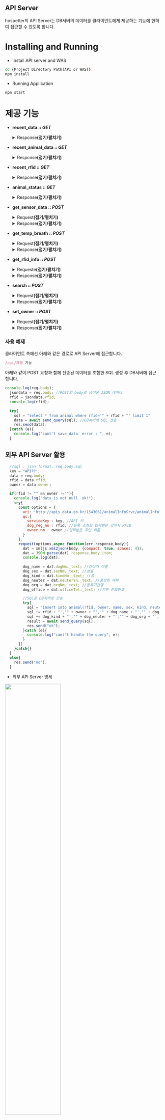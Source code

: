 ## API Server

hospetter의 API Server는 DB서버의 데이터를 클라이언트에게 제공하는 기능에 한하여 접근할 수 있도록 합니다.

# Installing and Running
  - Install API server and WAS
  ```sh
  cd {Project Directory Path(API or WAS)}
  npm install
  ```
  - Running Application
  ```sh
  npm start
  ```

# 제공 기능

* **recent_data :: *GET***

    <details>
    <summary>Response<b>(접기/펼치기)</b></summary>
    <div markdown="1">

    ```json
     {
          "rfid": "0000000000000",
          "owner": "김현민",
          "name": "나",
          "sex": "남",
          "kind": "인간",
          "neuter": "NO",
          "org": "대전",
          "office": "042",
          "date": "2022-11-30_12:42:28",
          "breath": 186,
          "temp": 24.43
      }, ... // 2 more elements, limit 3
    ```
    </div>
    </details>

* **recent_animal_data :: *GET***

    <details>
    <summary>Response<b>(접기/펼치기)</b></summary>
    <div markdown="1">
      
    ```json
    {
          "rfid": "0000000000000",
          "owner": "정봉경",
          "name": "아롱",
          "sex": "수컷",
          "kind": "푸들",
          "neuter": "중성",
          "date": "2080-11-23_10:37:03",
          "breath": 30,
          "temp": 37.5
      }, // ... more
    ```
    </div>
    </details>
    
* **recent_rfid :: *GET***

    <details>
    <summary>Response<b>(접기/펼치기)</b></summary>
    <div markdown="1">
      
    ```json
    {
          "date": "2022-11-30_13:59:31",
          "breath": 65,
          "temp": 31.19,
          "rfid": ""
      }
    ```
    </div>
    </details>
      
* **animal_status :: *GET***

    <details>
    <summary>Response<b>(접기/펼치기)</b></summary>
    <div markdown="1">
      
    ```json
    {
          "temp1": 4095,
          "temp2": 25256,
          "breath1": 24457,
          "breath2": 4894
      }
    ```
    </div>
    </details>
      
* **get_sensor_data :: *POST***

    <details>
    <summary>Request<b>(접기/펼치기)</b></summary>
    <div markdown="1">
      
    ```c
    xTaskCreatePinnedToCore ( post_func,"post_func", 10000, NULL, 0, &post_handler, CORE2 ); //Transfer from Arduino to data api server in json format by POST method 
    ```
    </div>
    </details>
    
    <details>
    <summary>Response<b>(접기/펼치기)</b></summary>
    <div markdown="1">
      
    ```js
    "ok"
    ```
    </div>
    </details>
      
* **get_temp_breath :: *POST***

    <details>
    <summary>Request<b>(접기/펼치기)</b></summary>
    <div markdown="1">
      
    ```json
    {
      "type":"temp" //"temp" or "breath"
      ,"rfid":"00000000000000"
      }
    ```
    </div>
    </details>
    
    <details>
    <summary>Response<b>(접기/펼치기)</b></summary>
    <div markdown="1">
      
    ```json
    [{"temp":37},{"temp":39.1},{"temp":37.7},{"temp":38.9},{"temp":38.6},{"temp":37},{"temp":37.9},{"temp":38.3},{"temp":38.5},{"temp":38.3},{"temp":38.9},{"temp":39}, {"temp":38.3},{"temp":38.7},{"temp":38.6},{"temp":38.2},...]
    ```
    </div>
    </details>
    
* **get_rfid_info :: *POST***

    <details>
    <summary>Requeste<b>(접기/펼치기)</b></summary>
    <div markdown="1">
      
    ```json
    {
      "rfid":"000000000000000"
      }
    ```
    </div>
    </details>
  
    <details>
    <summary>Response<b>(접기/펼치기)</b></summary>
    <div markdown="1">
      
    ```json
    {"rfid":"000000000000000"
    ,"owner":"정봉경"
    ,"name":"아롱"
    ,"sex":"수컷"
    ,"kind":"푸들"
    ,"neuter":"중성"
    ,"org":"세종특별자치시"
    ,"office":"044-000-0000"
    }
    ```
    </div>
    </details>

* **search :: *POST***

    <details>
    <summary>Request<b>(접기/펼치기)</b></summary>
    <div markdown="1">
      
    ```json
    {
      "data":"정봉경" //owner name
      }
    ```
    </div>
    </details>
  
    <details>
    <summary>Response<b>(접기/펼치기)</b></summary>
    <div markdown="1">
    
    ```json
    [{"rfid":"00000000000000","date":"2022-11-23_10:37:03","breath":29,"temp":37,"owner":"정봉경","name":"아롱","sex":"수컷","kind":"푸들","neuter":"중성","org":"세종특별자치시","office":"044-000-0000"},...]
    ```
     /div>
    </details>

* **set_owner :: *POST***

    <details>
    <summary>Request<b>(접기/펼치기)</b></summary>
    <div markdown="1">
      
    ```json
    {
      "rfid":"000000000000000"
      ,"owner":"김현민"
      }
    ```
    </div>
    </details>
  
    <details>
    <summary>Response<b>(접기/펼치기)</b></summary>
    <div markdown="1">
      
    ```js
    "ok" or "no" //If the data in the request is registered in the government API, insert it into the DB and respond "ok"
    ```
    </div>
    </details>

### 사용 예제

클라이언트 측에선 아래와 같은 경로로 API Server에 접근합니다.

```javascript
/api/제공 기능
```
아래와 같이 POST 요청과 함께 전송된 데이터를 조합한 SQL 생성 후 DB서버에 접근합니다.

```javascript
console.log(req.body);
  jsondata = req.body; //POST의 body로 넘어온 JSON 데이터
  rfid = jsondata.rfid;
  console.log(rfid);
  
  try{
    sql = "select * from animal where rfid='" + rfid + "' limit 1"
    data = await send_query(sql); //DB서버에 SQL 전송
    res.send(data);
  }catch (e){
    console.log("cant't save data. error : ", e);
  }
```

## 외부 API Server 활용

```javascript
  //sql : json format. req.body.sql
  key = "API키";
  data = req.body;
  rfid = data.rfid;
  owner = data.owner;

  if(rfid != "" && owner !=""){
    console.log("data is not null. ok!");
    try{
      const options = {
        uri: "http://apis.data.go.kr/1543061/animalInfoSrvc/animalInfo",
        qs:{
          serviceKey : key, //API 키
          dog_reg_no : rfid, //등록 조회할 입력받은 강아지 RFID
          owner_nm : owner //입력받은 주인 이름
        }
      };
      request(options,async function(err,response,body){
        dat = xmljs.xml2json(body, {compact: true, spaces: 4});
        dat = JSON.parse(dat).response.body.item;
        console.log(dat);
        
        dog_name = dat.dogNm._text; //강아지 이름
        dog_sex = dat.sexNm._text; //성별
        dog_kind = dat.kindNm._text; //종
        dog_neuter = dat.neuterYn._text; //중성화 여부
        dog_org = dat.orgNm._text; //등록기관명
        dog_office = dat.officeTel._text; //기관 전화번호

        //SQL문 DB서버로 전송
        try{
          sql = "insert into animal(rfid, owner, name, sex, kind, neuter, org, office)values('";
          sql += rfid + "','" + owner + "','" + dog_name + "','" + dog_sex + "','";
          sql += dog_kind + "','" + dog_neuter + "','" + dog_org + "','" + dog_office + "')";
          result = await send_query(sql);
          res.send("ok");
        }catch (e){
          console.log("cant't handle the query", e);
        }
      })
    }catch{}
  }
  else{
    res.send("no");
  }
```

  * 외부 API Server 명세
  
  <img src="https://user-images.githubusercontent.com/65393001/205838814-49f15e11-5d1f-4da5-bf37-0349d4a31c53.PNG" width="60%" height="60%">

  <img src="https://user-images.githubusercontent.com/65393001/205838706-8b534858-9929-4ef7-a903-3c0b64f04538.PNG" width="60%" height="60%"> 

## README

1.https://www.data.go.kr/data/15098913/openapi.do


